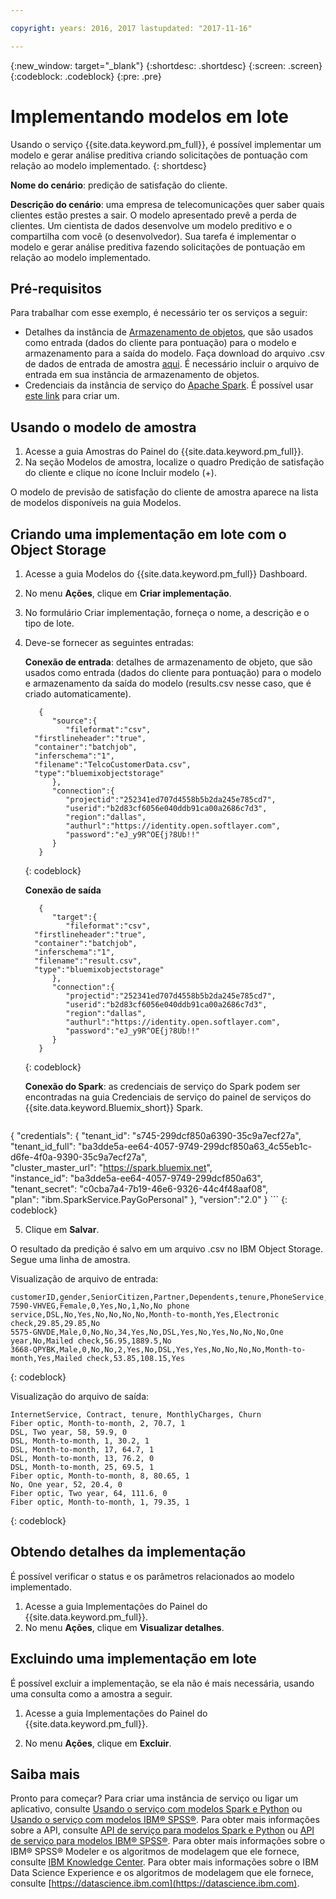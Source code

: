 ```yaml
---

copyright: years: 2016, 2017 lastupdated: "2017-11-16"

---
```


{:new_window: target="_blank"}
{:shortdesc: .shortdesc}
{:screen: .screen}
{:codeblock: .codeblock}
{:pre: .pre}

# Implementando modelos em lote

Usando o serviço {{site.data.keyword.pm_full}}, é possível implementar um modelo e gerar análise preditiva criando solicitações de pontuação com relação ao modelo implementado.
{: shortdesc}


**Nome do cenário**: predição de satisfação do cliente.

**Descrição do cenário**: uma empresa de telecomunicações quer saber
quais clientes estão prestes a sair. O modelo apresentado prevê a perda de
clientes. Um cientista de dados desenvolve um modelo preditivo e o compartilha com você
(o desenvolvedor). Sua tarefa é implementar
o modelo e gerar análise preditiva fazendo solicitações de
pontuação em relação ao modelo implementado.

## Pré-requisitos

Para trabalhar com esse exemplo, é necessário ter os serviços a seguir:

* Detalhes da instância de [Armazenamento de objetos](https://console.bluemix.net/catalog/services/object-storage), que são usados como entrada (dados do cliente para pontuação) para o modelo e armazenamento para a saída do modelo. 
Faça download do arquivo .csv de dados de entrada de amostra
[aqui](https://raw.githubusercontent.com/pmservice/wml-sample-models/master/spark/customer-satisfaction-prediction/data/scoreInput.csv). É necessário incluir o arquivo de entrada em sua instância de armazenamento de objetos.
* Credenciais da instância de serviço do [Apache Spark](https://console.bluemix.net/catalog/services/apache-spark). É possível usar [este link](https://console.bluemix.net/catalog/services/apache-spark) para criar um.


## Usando o modelo de amostra

1.  Acesse a guia Amostras do Painel do {{site.data.keyword.pm_full}}.
2.  Na seção Modelos de amostra, localize o quadro Predição de satisfação do cliente e clique no ícone Incluir modelo (+).

O modelo de previsão de satisfação do cliente de amostra aparece na lista de
modelos disponíveis na guia Modelos.

## Criando uma implementação em lote com o Object Storage

1.  Acesse a guia Modelos do {{site.data.keyword.pm_full}} Dashboard.
2.  No menu **Ações**, clique em **Criar implementação**.
3.  No formulário Criar implementação, forneça o nome, a descrição e o tipo de lote.
4.  Deve-se fornecer as seguintes entradas:

    **Conexão de entrada**: detalhes de armazenamento de
objeto, que são usados como entrada (dados do cliente para pontuação) para o modelo e
armazenamento da saída do modelo (results.csv nesse caso, que é criado automaticamente).

    ```
       {
          "source":{
             "fileformat":"csv",
      "firstlineheader":"true",
      "container":"batchjob",
      "inferschema":"1",
      "filename":"TelcoCustomerData.csv",
      "type":"bluemixobjectstorage"
          },
          "connection":{
             "projectid":"252341ed707d4558b5b2da245e785cd7",
             "userid":"b2d83cf6056e040ddb91ca00a2686c7d3",
             "region":"dallas",
             "authurl":"https://identity.open.softlayer.com",
             "password":"eJ_y9R^OE{j?8Ub!!"
          }
       }
    ```
    {: codeblock}

    **Conexão de saída**

    ```
       {
          "target":{
             "fileformat":"csv",
      "firstlineheader":"true",
      "container":"batchjob",
      "inferschema":"1",
      "filename":"result.csv",
      "type":"bluemixobjectstorage"
          },
          "connection":{
             "projectid":"252341ed707d4558b5b2da245e785cd7",
             "userid":"b2d83cf6056e040ddb91ca00a2686c7d3",
             "region":"dallas",
             "authurl":"https://identity.open.softlayer.com",
             "password":"eJ_y9R^OE{j?8Ub!!"
          }
       }
    ```
    {: codeblock}

    **Conexão do Spark**: as credenciais de serviço do Spark
podem ser encontradas na guia Credenciais de serviço do painel de serviços do
{{site.data.keyword.Bluemix_short}} Spark.

    ```
{
    "credentials": {
      "tenant_id": "s745-299dcf850a6390-35c9a7ecf27a",  
      "tenant_id_full": "ba3dde5a-ee64-4057-9749-299dcf850a63_4c55eb1c-d6fe-4f0a-9390-35c9a7ecf27a",  
      "cluster_master_url": "https://spark.bluemix.net",  
      "instance_id": "ba3dde5a-ee64-4057-9749-299dcf850a63",  
      "tenant_secret": "c0cba7a4-7b19-46e6-9326-44c4f48aaf08",  
      "plan": "ibm.SparkService.PayGoPersonal"
    },
         "version":"2.0"
}
    ```
    {: codeblock}

5.  Clique em **Salvar**.

O resultado da predição é salvo em um arquivo .csv no IBM Object
Storage. Segue uma linha de amostra.

Visualização de arquivo de entrada:

```
customerID,gender,SeniorCitizen,Partner,Dependents,tenure,PhoneService,MultipleLines,InternetService,OnlineSecurity,OnlineBackup,DeviceProtection,TechSupport,StreamingTV,StreamingMovies,Contract,PaperlessBilling,PaymentMethod,MonthlyCharges,TotalCharges,Churn
7590-VHVEG,Female,0,Yes,No,1,No,No phone service,DSL,No,Yes,No,No,No,No,Month-to-month,Yes,Electronic check,29.85,29.85,No
5575-GNVDE,Male,0,No,No,34,Yes,No,DSL,Yes,No,Yes,No,No,No,One year,No,Mailed check,56.95,1889.5,No
3668-QPYBK,Male,0,No,No,2,Yes,No,DSL,Yes,Yes,No,No,No,No,Month-to-month,Yes,Mailed check,53.85,108.15,Yes
```
{: codeblock}

Visualização do arquivo de saída:

```
InternetService, Contract, tenure, MonthlyCharges, Churn
Fiber optic, Month-to-month, 2, 70.7, 1
DSL, Two year, 58, 59.9, 0
DSL, Month-to-month, 1, 30.2, 1
DSL, Month-to-month, 17, 64.7, 1
DSL, Month-to-month, 13, 76.2, 0
DSL, Month-to-month, 25, 69.5, 1
Fiber optic, Month-to-month, 8, 80.65, 1
No, One year, 52, 20.4, 0
Fiber optic, Two year, 64, 111.6, 0
Fiber optic, Month-to-month, 1, 79.35, 1
```
{: codeblock}


## Obtendo detalhes da implementação

É possível verificar o status e os parâmetros relacionados ao modelo implementado.
1. Acesse a guia Implementações do Painel do {{site.data.keyword.pm_full}}.
2. No menu **Ações**, clique em **Visualizar detalhes**.

## Excluindo uma implementação em lote

É possível excluir a implementação, se ela não é mais
necessária, usando uma consulta como a amostra a seguir.

1. Acesse a guia Implementações do Painel do {{site.data.keyword.pm_full}}.

2. No menu **Ações**, clique em **Excluir**.

## Saiba mais

Pronto para começar? Para criar uma instância de serviço ou ligar um aplicativo,
consulte [Usando o serviço com modelos Spark e Python](using_pm_service_dsx.html)
ou [Usando o serviço com modelos IBM® SPSS®](using_pm_service.html).
Para obter mais informações sobre a API, consulte [API de serviço para modelos Spark e
Python](pm_service_api_spark.html) ou [API de serviço para modelos IBM® SPSS®](pm_service_api_spss.html).
Para obter mais informações sobre o IBM® SPSS® Modeler e os algoritmos de modelagem que
ele fornece, consulte [IBM Knowledge Center](https://www.ibm.com/support/knowledgecenter/SS3RA7).
Para obter mais informações sobre o IBM Data Science Experience e os algoritmos de
modelagem que ele fornece, consulte [https://datascience.ibm.com](https://datascience.ibm.com).
